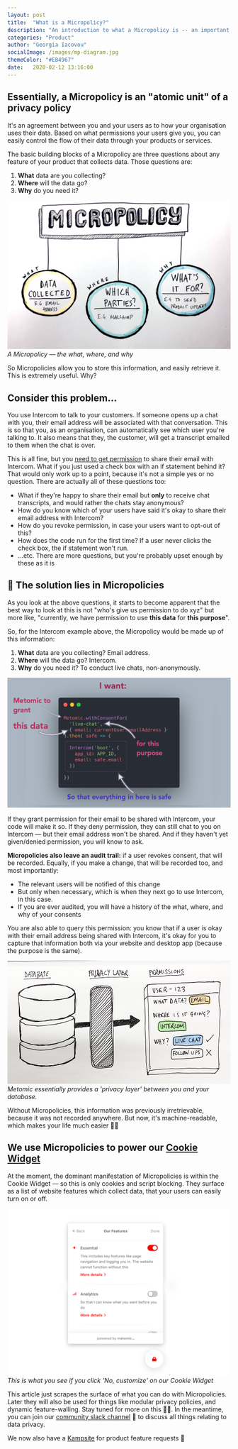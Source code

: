 ```yaml
---
layout: post
title:  "What is a Micropolicy?"
description: "An introduction to what a Micropolicy is -- an important piece of technology built and used by Metomic"
categories: "Product"
author: "Georgia Iacovou"
socialImage: /images/mp-diagram.jpg
themeColor: "#EB4967"
date:   2020-02-12 13:16:00
---
```


## Essentially, a Micropolicy is an "atomic unit" of a privacy policy

It's an agreement between you and your users as to how your organisation uses their data. Based on what permissions your users give you, you can easily control the flow of their data through your products or services.

The basic building blocks of a Micropolicy are three questions about any feature of your product that collects data. Those questions are:

1. **What** data are you collecting?
2. **Where** will the data go?
3. **Why** do you need it?

![diagram showing what is contained within a Micropolicy](/images/mp-diagram.jpg)
*A Micropolicy — the what, where, and why*

So Micropolicies allow you to store this information, and easily retrieve it. This is extremely useful. Why?

## Consider this problem...

You use Intercom to talk to your customers. If someone opens up a chat with you, their email address will be associated with that conversation. This is so that you, as an organisation, can automatically see which user you're talking to. It also means that they, the customer, will get a transcript emailed to them when the chat is over.

This is all fine, but you [need to get permission](https://metomic.io/blog/main/2019/08/07/cookie-consent-guide.html) to share their email with Intercom. What if you just used a check box with an if statement behind it? That would only work up to a point, because it's not a simple yes or no question. There are actually all of these questions too:

- What if they're happy to share their email but **only** to receive chat transcripts, and would rather the chats stay anonymous?
- How do you know which of your users have said it's okay to share their email address with Intercom?
- How do you revoke permission, in case your users want to opt-out of this?
- How does the code run for the first time? If a user never clicks the check box, the if statement won't run.
- ...etc. There are more questions, but you're probably upset enough by these as it is

## 🥳 The solution lies in Micropolicies

As you look at the above questions, it starts to become apparent that the best way to look at this is not "who's give us permission to do xyz" but more like, "currently, we have permission to use **this data** for **this purpose**".

So, for the Intercom example above, the Micropolicy would be made up of this information:

1. **What** data are you collecting? Email address.
2. **Where** will the data go? Intercom. 
3. **Why** do you need it? To conduct live chats, non-anonymously. 

![screenshot of some example code of permissions granted to Intercom](/images/code-permissions.png)

If they grant permission for their email to be shared with Intercom, your code will make it so. If they deny permission, they can still chat to you on Intercom — but their email address won't be shared. And if they haven't yet given/denied permission, you will know to ask.

**Micropolicies also leave an audit trail:** if a user revokes consent, that will be recorded. Equally, if you make a change, that will be recorded too, and most importantly:

- The relevant users will be notified of this change
- But only when necessary, which is when they next go to use Intercom, in this case.
- If you are ever audited, you will have a history of the what, where, and why of your consents

You are also able to query this permission: you know that if a user is okay with their email address being shared with Intercom, it's okay for you to capture that information both via your website and desktop app (because the purpose is the same).

![diagram showing how a Metomic privacy layer is wrapped around your database](/images/privacy-layer.png)
*Metomic essentially provides a 'privacy layer' between you and your database.*

Without Micropolicies, this information was previously irretrievable, because it was not recorded anywhere. But now, it's machine-readable, which makes your life much easier 🏄‍♀️

## We use Micropolicies to power our [Cookie Widget](https://landing.metomic.io/)

At the moment, the dominant manifestation of Micropolicies is within the Cookie Widget — so this is only cookies and script blocking. They surface as a list of website features which collect data, that your users can easily turn on or off.

![screenshot of the list of features in the cookie widget](/images/example-micropolicy.png)
*This is what you see if you click 'No, customize' on our Cookie Widget*

This article just scrapes the surface of what you can do with Micropolicies. Later they will also be used for things like modular privacy policies, and dynamic feature-walling. Stay tuned for more on this 👩‍💻. In the meantime, you can join our [community slack channel](https://join.slack.com/t/metomiccommunity/shared_invite/enQtOTMyNjQzMTk3NDEwLTgxMzU4NjE3MTZiN2QyMzgwZGZiNDA4MWJjZjUwMDBmNzYyZmNiYjIxNjU0YzFkOWRlNGJlYWExMzc2ZjFjOTg) 💬 to discuss all things relating to data privacy.

We now also have a [Kampsite](http://metomic.kampsite.co/) for product feature requests 📣